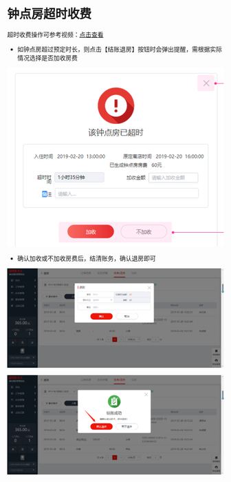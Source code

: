 # 钟点房超时收费

超时收费操作可参考视频：[点击查看](http://crs-pms-vidio.oss-cn-beijing.aliyuncs.com/%E9%92%9F%E7%82%B9%E6%88%BF%E8%B6%85%E6%97%B6%E6%94%B6%E8%B4%B9.mp4)

* 如钟点房超过预定时长，则点击【结账退房】按钮时会弹出提醒，需根据实际情况选择是否加收房费

![](../../../.gitbook/assets/image%20%28346%29.png)

* 确认加收或不加收房费后，结清账务，确认退房即可

![](../../../.gitbook/assets/image%20%28452%29.png)

![](../../../.gitbook/assets/image.png)

